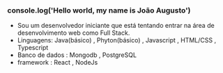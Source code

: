 ### console.log('Hello world, my name is João Augusto')

- Sou um desenvolvedor iniciante que está tentando entrar na área de desenvolvimento web como Full Stack.
- Linguagens: Java(básico) , Phyton(básico) , Javascript , HTML/CSS , Typescript
- Banco de dados : Mongodb , PostgreSQL
- framework : React , NodeJs




